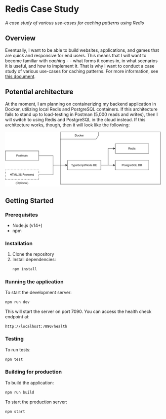 # Redis Case Study

_A case study of various use-cases for caching patterns using Redis_

## Overview

Eventually, I want to be able to build websites, applications, and games that are quick and responsive for end users. This means that I will want to become familiar with _caching_ - - what forms it comes in, in what scenarios it is useful, and how to implement it. That is why I want to conduct a case study of various use-cases for caching patterns. For more information, see [this document](resources/Project%20Idea.pdf).

## Potential architecture

At the moment, I am planning on containerizing my backend application in Docker, utilizing local Redis and PostgreSQL containers. If this architecture fails to stand up to load-testing in Postman (5,000 reads and writes), then I will switch to using Redis and PostgreSQL in the cloud instead. If this architecture works, though, then it will look like the following:

![Architecture diagram](resources/project-architecture.svg)

## Getting Started

### Prerequisites

- Node.js (v14+)
- npm

### Installation

1. Clone the repository
2. Install dependencies:
   ```bash
   npm install
   ```

### Running the application

To start the development server:
```bash
npm run dev
```

This will start the server on port 7090. You can access the health check endpoint at:
```
http://localhost:7090/health
```

### Testing

To run tests:
```bash
npm test
```

### Building for production

To build the application:
```bash
npm run build
```

To start the production server:
```bash
npm start
```
